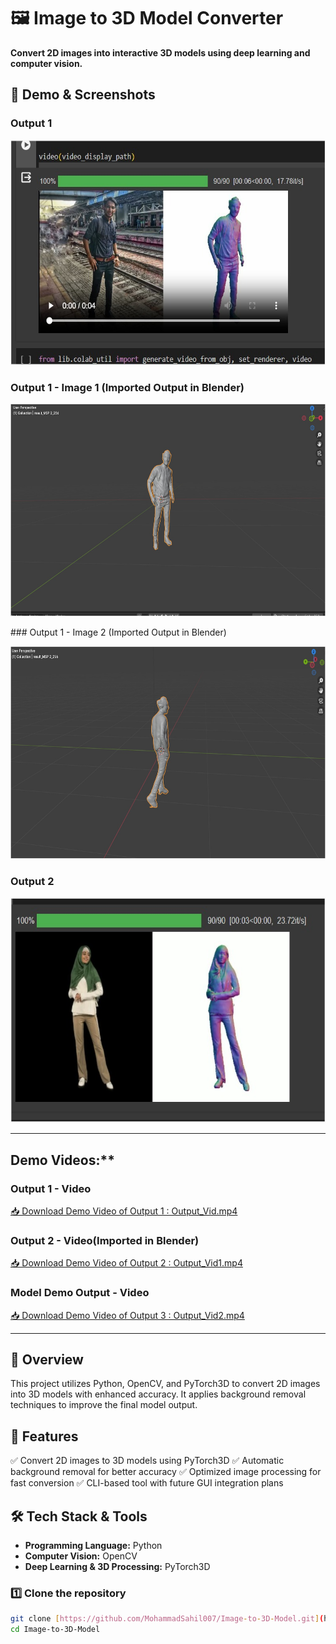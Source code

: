 # 🖼️ Image to 3D Model Converter

**Convert 2D images into interactive 3D models using deep learning and computer vision.**
## 🎥 Demo & Screenshots

### Output 1
<p align="center">
  <img src="Output/1.jpeg" alt="Output 1" width="620" height="360"/>
</p>  

### Output 1 - Image 1 (Imported Output in Blender)  
<p align="center">
  <img src="Output/2.jpeg" alt="Output 1 - Image 1 (Imported Output in Blender)" width="630" height="340"/>
</p>  
### Output 1 - Image 2 (Imported Output in Blender)  
<p align="center">
  <img src="Output/3.jpeg" alt="Output 1 - Image 2(Imported Output in Blender)" width="630" height="340"/>
</p>  


### Output 2
<p align="center">
  <img src="Output/5.jpg" alt="Output 2" width="620" height="360"/>
</p>

---

## Demo Videos:**

### Output 1 - Video
[📥 Download Demo Video of Output 1 :  Output_Vid.mp4](https://github.com/MohammadSahil007/Image-to-3D-Object/raw/main/Output/Output_Vid.mp4)


### Output 2 - Video(Imported in Blender)
[📥 Download Demo Video of Output 2 :  Output_Vid1.mp4](https://github.com/MohammadSahil007/Image-to-3D-Object/raw/main/Output/Output_Vid1.mp4)

### Model Demo Output - Video

[📥 Download Demo Video of Output 3 :  Output_Vid2.mp4](https://github.com/MohammadSahil007/Image-to-3D-Object/raw/main/Output/Output_Vid2.mp4)

---
## 📌 Overview

This project utilizes Python, OpenCV, and PyTorch3D to convert 2D images into 3D models with enhanced accuracy. It applies background removal techniques to improve the final model output.

## 🚀 Features

✅ Convert 2D images to 3D models using PyTorch3D
✅ Automatic background removal for better accuracy
✅ Optimized image processing for fast conversion
✅ CLI-based tool with future GUI integration plans

## 🛠️ Tech Stack & Tools

- **Programming Language:** Python
- **Computer Vision:** OpenCV
- **Deep Learning & 3D Processing:** PyTorch3D




### 1️⃣ Clone the repository

```bash
git clone [https://github.com/MohammadSahil007/Image-to-3D-Model.git](https://github.com/MohammadSahil007/Image-to-3D-Model.git)
cd Image-to-3D-Model
